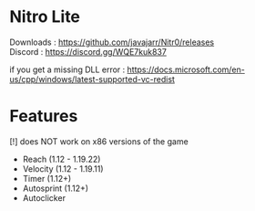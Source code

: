 # Nitro Lite
Downloads   : https://github.com/javajarr/Nitr0/releases  
Discord     : https://discord.gg/WQE7kuk837  

if you get a missing DLL error : https://docs.microsoft.com/en-us/cpp/windows/latest-supported-vc-redist

# Features
[!] does NOT work on x86 versions of the game

- Reach      (1.12 - 1.19.22)
- Velocity   (1.12 - 1.19.11)
- Timer      (1.12+)
- Autosprint (1.12+)
- Autoclicker
